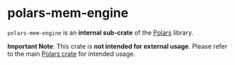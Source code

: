 # polars-mem-engine

`polars-mem-engine` is an **internal sub-crate** of the [Polars](https://crates.io/crates/polars) library.

**Important Note**: This crate is **not intended for external usage**. Please refer to the main [Polars crate](https://crates.io/crates/polars) for intended usage.
